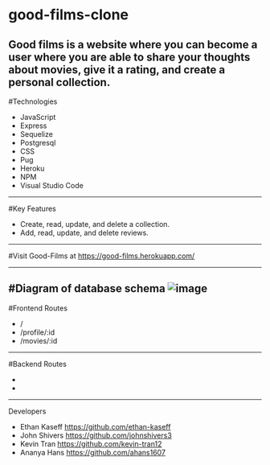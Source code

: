 # good-films-clone

Good films is a website where you can become a user where you are able to share your thoughts about movies, give it a rating, and create a personal collection.
---------------------------------------------------------------------------------------------------------------------------------------------------------------
#Technologies

- JavaScript
- Express
- Sequelize
- Postgresql
- CSS
- Pug
- Heroku
- NPM
- Visual Studio Code
----------------------------------------------------------------------------------------------------------------------------------------------------------------
#Key Features

- Create, read, update, and delete a collection.
- Add, read, update, and delete reviews.

-----------------------------------------------------------------------------------------------------------------------------------------------------------------
#Visit Good-Films at
https://good-films.herokuapp.com/

-----------------------------------------------------------------------------------------------------------------------------------------------------------------
#Diagram of database schema 
![image](https://user-images.githubusercontent.com/73672338/117479903-e4634700-af2e-11eb-9dcd-68c1a25f4656.png)
-----------------------------------------------------------------------------------------------------------------------------------------------------------------
#Frontend Routes

- /
- /profile/:id
- /movies/:id
-----------------------------------------------------------------------------------------------------------------------------------------------------------------
#Backend Routes

-
-
-----------------------------------------------------------------------------------------------------------------------------------------------------------------
Developers
- Ethan Kaseff https://github.com/ethan-kaseff
- John Shivers https://github.com/johnshivers3
- Kevin Tran https://github.com/kevin-tran12
- Ananya Hans https://github.com/ahans1607
